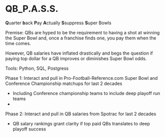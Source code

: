 # QB_P.A.S.S.
**Q**uarter
**b**ack
**P**ay
**A**ctually
**S**suppress
**S**uper Bowls

Premise:
QBs are hyped to be the requirement to having a shot at winning the Super Bowl and, once a franchise finds one, you pay them when the time comes.

However, QB salaries have inflated drastically and begs the question if paying top dollar for a QB improves or diminishes Super Bowl odds.

Tools: Python, SQL, Postgress

Phase 1: Interact and pull in Pro-Football-Reference.com Super Bowl and Conference Championship matchups for last 2 decades
  - Including Conference championship teams to include deep playoff run teams
  - 
Phase 2: Interact and pull in QB salaries from Spotrac for last 2 decades
  - QB salary rankings grant clarity if top paid QBs translates to deep playoff success
